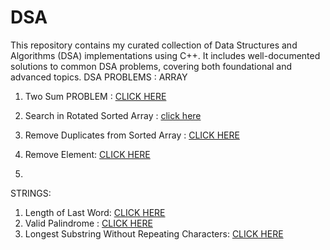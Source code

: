 # DSA
This repository contains my curated collection of Data Structures and Algorithms (DSA) implementations using C++. It includes well-documented solutions to common DSA problems, covering both foundational and advanced topics.
DSA PROBLEMS : 
ARRAY 
1. Two Sum PROBLEM :  [CLICK HERE ](https://github.com/sephalicoder/DSA-with-C-/blob/b5d79ecf0c674b88ca5eec1766b467514c80aa73/ARRAY/TwoSum.cpp)
2. Search in Rotated Sorted  Array : [click here](https://github.com/sephalicoder/DSA-with-C-/blob/5a29a6be132d9e4b4a440faa4aab65f9be19e22f/ARRAY/Search%20in%20Rotated%20Sorted%20%20Array)
   
3. Remove Duplicates from Sorted Array : [CLICK HERE](https://github.com/sephalicoder/DSA-with-C-/blob/fe4a5c7ae50e8eb69c772c8e0c51b24cb0df9ee0/ARRAY/Remove%20Duplicates%20from%20Sorted%20Array)

4. Remove Element: [CLICK HERE](https://github.com/sephalicoder/DSA-with-C-/blob/b82ea9f9e959842ef9566f1051dd493d8269e40e/ARRAY/Remove%20Element)
5. 
STRINGS: 
1.  Length of Last Word: [CLICK HERE](https://github.com/sephalicoder/DSA-with-C-/blob/eda089c1d468b5ab5cf3e644074ae4d568ee59d9/STRINGS/Length%20of%20Last%20Word)
2. Valid Palindrome :  [CLICK HERE](https://github.com/sephalicoder/DSA-with-C-/blob/8662670f78d8aad9d7d8df317d330aa2b469a638/STRING/Valid%20Palindrome)
3.  Longest Substring Without Repeating Characters: [CLICK HERE](https://github.com/sephalicoder/DSA-with-C-/blob/0550514649f4b702884e074e5998183286fb7b99/STRINGS/Longest%20Substring%20Without%20Repeating%20Characters)
